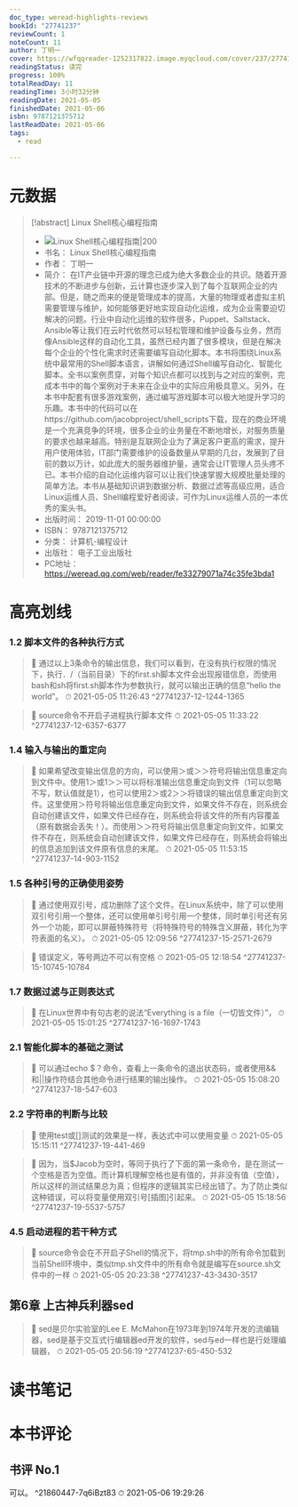 ```yaml
---
doc_type: weread-highlights-reviews
bookId: "27741237"
reviewCount: 1
noteCount: 11
author: 丁明一
cover: https://wfqqreader-1252317822.image.myqcloud.com/cover/237/27741237/t7_27741237.jpg
readingStatus: 读完
progress: 100%
totalReadDay: 11
readingTime: 3小时32分钟
readingDate: 2021-05-05
finishedDate: 2021-05-06
isbn: 9787121375712
lastReadDate: 2021-05-06
tags:
  - read

---
```

# 元数据
> [!abstract] Linux Shell核心编程指南
> - ![ Linux Shell核心编程指南|200](https://wfqqreader-1252317822.image.myqcloud.com/cover/237/27741237/t7_27741237.jpg)
> - 书名： Linux Shell核心编程指南
> - 作者： 丁明一
> - 简介： 在IT产业链中开源的理念已成为绝大多数企业的共识。随着开源技术的不断进步与创新，云计算也逐步深入到了每个互联网企业的内部。但是，随之而来的便是管理成本的提高，大量的物理或者虚拟主机需要管理与维护，如何能够更好地实现自动化运维，成为企业需要迫切解决的问题。行业中自动化运维的软件很多，Puppet、Saltstack、Ansible等让我们在云时代依然可以轻松管理和维护设备与业务，然而像Ansible这样的自动化工具，虽然已经内置了很多模块，但是在解决每个企业的个性化需求时还需要编写自动化脚本。本书将围绕Linux系统中最常用的Shell脚本语言，讲解如何通过Shell编写自动化、智能化脚本。全书以案例贯穿，对每个知识点都可以找到与之对应的案例，完成本书中的每个案例对于未来在企业中的实际应用极具意义。另外，在本书中配套有很多游戏案例，通过编写游戏脚本可以极大地提升学习的乐趣。本书中的代码可以在https://github.com/jacobproject/shell_scripts下载，现在的商业环境是一个充满竞争的环境，很多企业的业务量在不断地增长，对服务质量的要求也越来越高。特别是互联网企业为了满足客户更高的需求，提升用户使用体验，IT部门需要维护的设备数量从早期的几台，发展到了目前的数以万计，如此庞大的服务器维护量，通常会让IT管理人员头疼不已。本书介绍的自动化运维内容可以让我们快速掌握大规模批量处理的简单方法。本书从基础知识讲到数据分析、数据过滤等高级应用，适合Linux运维人员、Shell编程爱好者阅读，可作为Linux运维人员的一本优秀的案头书。
> - 出版时间： 2019-11-01 00:00:00
> - ISBN： 9787121375712
> - 分类： 计算机-编程设计
> - 出版社： 电子工业出版社
> - PC地址：https://weread.qq.com/web/reader/fe33279071a74c35fe3bda1

# 高亮划线

### 1.2 脚本文件的各种执行方式

> 📌 通过以上3条命令的输出信息，我们可以看到，在没有执行权限的情况下，执行．/（当前目录）下的first.sh脚本文件会出现报错信息，而使用bash和sh将first.sh脚本作为参数执行，就可以输出正确的信息“hello the world”。 
> ⏱ 2021-05-05 11:26:43 ^27741237-12-1244-1365

> 📌 source命令不开启子进程执行脚本文件 
> ⏱ 2021-05-05 11:33:22 ^27741237-12-6357-6377

### 1.4 输入与输出的重定向

> 📌 如果希望改变输出信息的方向，可以使用＞或＞＞符号将输出信息重定向到文件中。使用1＞或1＞＞可以将标准输出信息重定向到文件（1可以忽略不写，默认值就是1），也可以使用2＞或2＞＞将错误的输出信息重定向到文件。这里使用＞符号将输出信息重定向到文件，如果文件不存在，则系统会自动创建该文件，如果文件已经存在，则系统会将该文件的所有内容覆盖（原有数据会丢失！）。而使用＞＞符号将输出信息重定向到文件，如果文件不存在，则系统会自动创建该文件，如果文件已经存在，则系统会将输出的信息追加到该文件原有信息的末尾。 
> ⏱ 2021-05-05 11:53:15 ^27741237-14-903-1152

### 1.5 各种引号的正确使用姿势

> 📌 通过使用双引号，成功删除了这个文件。在Linux系统中，除了可以使用双引号引用一个整体，还可以使用单引号引用一个整体，同时单引号还有另外一个功能，即可以屏蔽特殊符号（将特殊符号的特殊含义屏蔽，转化为字符表面的名义）。 
> ⏱ 2021-05-05 12:09:56 ^27741237-15-2571-2679

> 📌 错误定义，等号两边不可以有空格 
> ⏱ 2021-05-05 12:18:54 ^27741237-15-10745-10784

### 1.7 数据过滤与正则表达式

> 📌 在Linux世界中有句古老的说法“Everything is a file（一切皆文件）”， 
> ⏱ 2021-05-05 15:01:25 ^27741237-16-1697-1743

### 2.1 智能化脚本的基础之测试

> 📌 可以通过echo $？命令，查看上一条命令的退出状态码，或者使用&&和||操作符结合其他命令进行结果的输出操作。 
> ⏱ 2021-05-05 15:08:20 ^27741237-18-547-603

### 2.2 字符串的判断与比较

> 📌 使用test或[]测试的效果是一样，表达式中可以使用变量 
> ⏱ 2021-05-05 15:15:11 ^27741237-19-441-469

> 📌 因为，当$Jacob为空时，等同于执行了下面的第一条命令，是在测试一个空格是否为空值。而计算机理解空格也是有值的，并非没有值（空值），所以这样的测试结果总为真；但程序的逻辑其实已经出错了。为了防止类似这种错误，可以将变量使用双引号[插图]引起来。 
> ⏱ 2021-05-05 15:18:56 ^27741237-19-5537-5757

### 4.5 启动进程的若干种方式

> 📌 source命令会在不开启子Shell的情况下，将tmp.sh中的所有命令加载到当前Shell环境中，类似tmp.sh文件中的所有命令就是编写在source.sh文件中的一样 
> ⏱ 2021-05-05 20:23:38 ^27741237-43-3430-3517

## 第6章 上古神兵利器sed

> 📌 sed是贝尔实验室的Lee E. McMahon在1973年到1974年开发的流编辑器，sed是基于交互式行编辑器ed开发的软件，sed与ed一样也是行处理编辑器， 
> ⏱ 2021-05-05 20:56:19 ^27741237-65-450-532

# 读书笔记

# 本书评论

## 书评 No.1 
可以。 ^21860447-7q6iBzt83
⏱ 2021-05-06 19:29:26

